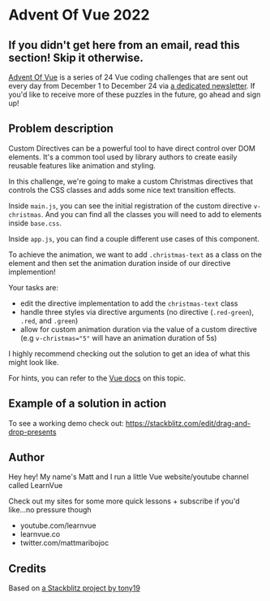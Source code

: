 # Advent Of Vue 2022

## If you didn't get here from an email, read this section! Skip it otherwise.

[Advent Of Vue](https://adventofvue.com) is a series of 24 Vue coding challenges that are sent out every day from December 1 to December 24 via [a dedicated newsletter](https://www.getrevue.co/profile/AdventOfVue). If you'd like to receive more of these puzzles in the future, go ahead and sign up!

## Problem description

Custom Directives can be a powerful tool to have direct control over DOM elements. It's a common tool used by library authors to create easily reusable features like animation and styling.

In this challenge, we're going to make a custom Christmas directives that controls the CSS classes and adds some nice text transition effects.

Inside `main.js`, you can see the initial registration of the custom directive `v-christmas`. And you can find all the classes you will need to add to elements inside `base.css`.

Inside `app.js`, you can find a couple different use cases of this component.

To achieve the animation, we want to add `.christmas-text` as a class on the element and then set the animation duration inside of our directive implemention!

Your tasks are:

- edit the directive implementation to add the `christmas-text` class
- handle three styles via directive arguments (no directive (`.red-green`), `.red`, and `.green`)
- allow for custom animation duration via the value of a custom directive (e.g `v-christmas="5"` will have an animation duration of 5s)

I highly recommend checking out the solution to get an idea of what this might look like.

For hints, you can refer to the [Vue docs](https://vuejs.org/guide/reusability/custom-directives.html#directive-hooks) on this topic.

## Example of a solution in action

To see a working demo check out: https://stackblitz.com/edit/drag-and-drop-presents

## Author

Hey hey! My name's Matt and I run a little Vue website/youtube channel called LearnVue

Check out my sites for some more quick lessons + subscribe if you'd like...no pressure though

- youtube.com/learnvue
- learnvue.co
- twitter.com/mattmaribojoc

## Credits

Based on [a Stackblitz project by tony19](https://stackblitz.com/edit/vue3-vite-starter)
